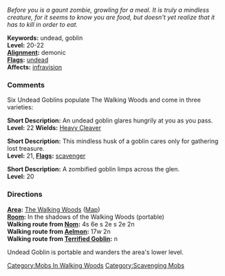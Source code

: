 *Before you is a gaunt zombie, growling for a meal. It is truly a
mindless creature, for it seems to know you are food, but doesn't yet
realize that it has to kill in order to eat.*

**Keywords:** undead, goblin  
**Level:** 20-22  
**[Alignment](Alignment "wikilink"):** demonic  
**[Flags](:Category:Mob_Types "wikilink"):**
[undead](Undead_Mobs "wikilink")  
**Affects:** [infravision](Infravision "wikilink")

### Comments

Six Undead Goblins populate The Walking Woods and come in three
varieties:

**Short Description:** An undead goblin glares hungrily at you as you
pass.  
**Level:** 22 **Wields:** [Heavy Cleaver](Heavy_Cleaver "wikilink")

**Short Description:** This mindless husk of a goblin cares only for
gathering lost treasure.  
**Level:** 21, **[Flags](:Category:Mob_Types "wikilink"):**
[scavenger](:Category:Scavenging_Mobs "wikilink")

**Short Description:** A zombified goblin limps across the glen.  
**Level:** 20

### Directions

**[Area](:Category:Areas "wikilink"):** [The Walking
Woods](:Category:Walking_Woods "wikilink")
([Map](Walking_Woods_Map "wikilink"))  
**[Room](:Category:Rooms "wikilink"):** In the shadows of the Walking
Woods (portable)  
**Walking route from [Nom](Nom "wikilink"):** 4s 6e s 2e s 2e 2n  
**Walking route from [Aelmon](Aelmon "wikilink"):** 17w 2n  
**Walking route from [Terrified Goblin](Terrified_Goblin "wikilink"):**
n

Undead Goblin is portable and wanders the area's lower level.

[Category:Mobs In Walking
Woods](Category:Mobs_In_Walking_Woods "wikilink") [Category:Scavenging
Mobs](Category:Scavenging_Mobs "wikilink")
